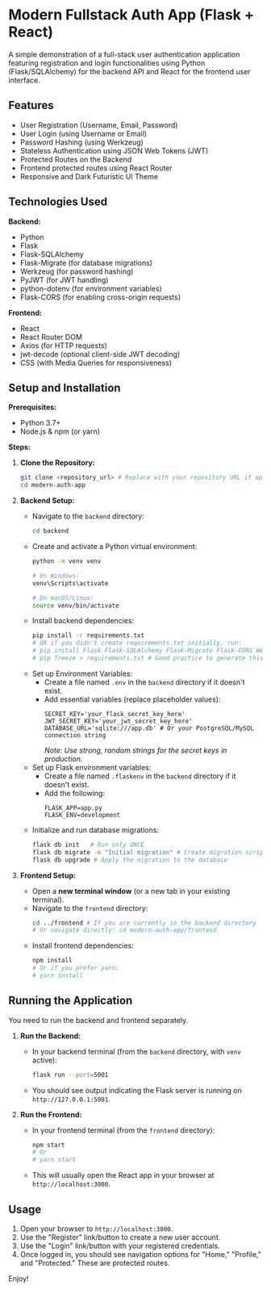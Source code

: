 # Modern Fullstack Auth App (Flask + React)

A simple demonstration of a full-stack user authentication application featuring registration and login functionalities using Python (Flask/SQLAlchemy) for the backend API and React for the frontend user interface.

## Features

*   User Registration (Username, Email, Password)
*   User Login (using Username or Email)
*   Password Hashing (using Werkzeug)
*   Stateless Authentication using JSON Web Tokens (JWT)
*   Protected Routes on the Backend
*   Frontend protected routes using React Router
*   Responsive and Dark Futuristic UI Theme

## Technologies Used

**Backend:**

*   Python
*   Flask
*   Flask-SQLAlchemy
*   Flask-Migrate (for database migrations)
*   Werkzeug (for password hashing)
*   PyJWT (for JWT handling)
*   python-dotenv (for environment variables)
*   Flask-CORS (for enabling cross-origin requests)

**Frontend:**

*   React
*   React Router DOM
*   Axios (for HTTP requests)
*   jwt-decode (optional client-side JWT decoding)
*   CSS (with Media Queries for responsiveness)

## Setup and Installation

**Prerequisites:**

*   Python 3.7+
*   Node.js & npm (or yarn)

**Steps:**

1.  **Clone the Repository:**
    ```bash
    git clone <repository_url> # Replace with your repository URL if applicable
    cd modern-auth-app
    ```

2.  **Backend Setup:**

    *   Navigate to the `backend` directory:
        ```bash
        cd backend
        ```
    *   Create and activate a Python virtual environment:
        ```bash
        python -m venv venv

        # On Windows:
        venv\Scripts\activate
        
        # On macOS/Linux:
        source venv/bin/activate
        ```
    *   Install backend dependencies:
        ```bash
        pip install -r requirements.txt
        # OR if you didn't create requirements.txt initially, run:
        # pip install Flask Flask-SQLAlchemy Flask-Migrate Flask-CORS Werkzeug PyJWT python-dotenv
        # pip freeze > requirements.txt # Good practice to generate this after installing
        ```
    *   Set up Environment Variables:
        *   Create a file named `.env` in the `backend` directory if it doesn't exist.
        *   Add essential variables (replace placeholder values):
            ```env
            SECRET_KEY='your_flask_secret_key_here'
            JWT_SECRET_KEY='your_jwt_secret_key_here'
            DATABASE_URL='sqlite:///app.db' # Or your PostgreSQL/MySQL connection string
            ```
            *Note: Use strong, random strings for the secret keys in production.*
    *   Set up Flask environment variables:
        *   Create a file named `.flaskenv` in the `backend` directory if it doesn't exist.
        *   Add the following:
            ```env
            FLASK_APP=app.py
            FLASK_ENV=development
            ```
    *   Initialize and run database migrations:
        ```bash
        flask db init   # Run only ONCE
        flask db migrate -m "Initial migration" # Create migration script
        flask db upgrade # Apply the migration to the database
        ```

3.  **Frontend Setup:**

    *   Open a **new terminal window** (or a new tab in your existing terminal).
    *   Navigate to the `frontend` directory:
        ```bash
        cd ../frontend # If you are currently in the backend directory
        # Or navigate directly: cd modern-auth-app/frontend
        ```
    *   Install frontend dependencies:
        ```bash
        npm install
        # Or if you prefer yarn:
        # yarn install
        ```

## Running the Application

You need to run the backend and frontend separately.

1.  **Run the Backend:**

    *   In your backend terminal (from the `backend` directory, with `venv` active):
        ```bash
        flask run --port=5001
        ```
    *   You should see output indicating the Flask server is running on `http://127.0.0.1:5001`.

2.  **Run the Frontend:**

    *   In your frontend terminal (from the `frontend` directory):
        ```bash
        npm start
        # Or
        # yarn start
        ```
    *   This will usually open the React app in your browser at `http://localhost:3000`.

## Usage

1.  Open your browser to `http://localhost:3000`.
2.  Use the "Register" link/button to create a new user account.
3.  Use the "Login" link/button with your registered credentials.
4.  Once logged in, you should see navigation options for "Home," "Profile," and "Protected." These are protected routes.

Enjoy!